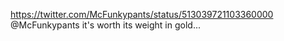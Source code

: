 https://twitter.com/McFunkypants/status/513039721103360000 @McFunkypants it's worth its weight in gold...